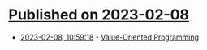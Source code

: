 # [Published on 2023-02-08](index.md)

* [2023-02-08, 10:59:18](https://news.ycombinator.com/item?id=34706532) - [Value-Oriented Programming](https://accu.org/journals/overload/31/173/teodorescu/)
